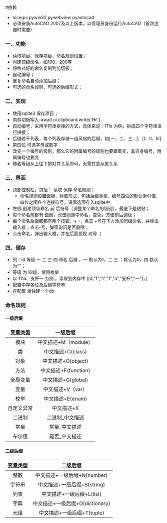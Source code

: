 #依赖
- nicegui pywin32 pywebview pyautocad
- 必须安装AutoCAD 2007及以上版本，以管理员身份运行AutoCAD（首次连接时需要）

### 一、功能
- 读取项目、保存项目、命名规则设置；
- 创建顶级命名，如100、200等
- 将格式好的命名复制到剪切板；
- 自动编号；
- 重复命名自动添加后缀；
- 可选的命名规则、可选的后缀形式；

### 二、实现
- 使用sqlite3 保存项目；
- 向剪切板写入-await ui.clipboard.write('Hi!')
- 自动编号，采用字符串拼接的方式，具体来说：111a 为例，拆成四个字符串进行拼接；
- 后缀若干列表，每个列表存储一组风格的后缀，如[一、二、三...]、[Ⅰ、Ⅱ、Ⅲ]
- 第四位 可选字母或数字
- 改变一个编号的级别，那么它的附属编号的级别也要跟着变，其自身编号，附属编号也要变
- 随着等级从上往下排对其关系即可，无需在意从属关系

### 三、界面
- 顶部控制栏，包括： 读取 保存 命名规则；
  - 命名规则设置面板，弹窗形式，包括后缀类型，编号四位的默认索引值，四位之间各个连接符号，设置选项存入sqlite中
- 左侧 创建顶级命名 前 后符号（调整某个命名的级别），最底下是粘贴；
- 每个命名前都有 圆圈，点击则选中命名，变色，方便前后调级；
- 每个命名后面都都有两个按钮，+ -，点击 +号在下方添加同级命名，并弹出输入框；点击-号，弹窗询问是否删除；
- 点击命名，弹出输入框，并在后面显视 对号 ；

### 四、储存
- 列：id 等级 一 二 三 四 命名 后缀 ，一 默认为1，二 三 ：默认为0，四 默认为""；
- 等级 为 四级，使用枚举
- 以 111a、支杆一 为例 ，读取到内存中 [[4,"1","1","1","a","支杆","一"]，] 
- 配置中存各位及后缀字符串
- 存配置 单独建一个db

### 命名规则

#### 一级后缀
|  变量类型  |       一级后缀       |
| :--------: | :------------------: |
|    模块    | 中文描述+M（module） |
|     类     |  中文描述+C(class)   |
|    对象    |  中文描述+O(object)  |
|    方法    | 中文描述+F(function) |
|  全局变量  |  中文描述+G(global)  |
|    变量    |  中文描述+V（var）   |
|    枚举    |   中文描述+E(enum)   |
| 自定义异常 |      中文描述+X      |
|   二进制   |   二进制_中文描述    |
|    常量    |    常量_中文描述     |
|   布尔值   |    是否_中文描述     |

#### 二级后缀
| 变量类型 |            二级后缀             |
| :------: | :-----------------------------: |
|   整数   |   中文描述+一级后缀+N(number)   |
|  字符串  |   中文描述+一级后缀+S(string)   |
|   列表   |    中文描述+一级后缀+L(list)    |
|   字典   | 中文描述+一级后缀+D(dictionary) |
|   元组   |   中文描述+一级后缀+T(tuple)    |

